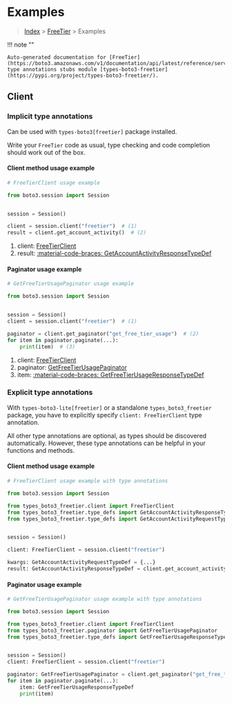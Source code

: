 # Examples

> [Index](../README.md) > [FreeTier](./README.md) > Examples

!!! note ""

    Auto-generated documentation for [FreeTier](https://boto3.amazonaws.com/v1/documentation/api/latest/reference/services/freetier.html#freetier)
    type annotations stubs module [types-boto3-freetier](https://pypi.org/project/types-boto3-freetier/).

## Client

### Implicit type annotations

Can be used with `types-boto3[freetier]` package installed.

Write your `FreeTier` code as usual,
type checking and code completion should work out of the box.


#### Client method usage example

```python
# FreeTierClient usage example

from boto3.session import Session


session = Session()

client = session.client("freetier")  # (1)
result = client.get_account_activity()  # (2)
```

1. client: [FreeTierClient](./client.md)
2. result: [:material-code-braces: GetAccountActivityResponseTypeDef](./type_defs.md#getaccountactivityresponsetypedef)



#### Paginator usage example

```python
# GetFreeTierUsagePaginator usage example

from boto3.session import Session


session = Session()
client = session.client("freetier")  # (1)

paginator = client.get_paginator("get_free_tier_usage")  # (2)
for item in paginator.paginate(...):
    print(item)  # (3)
```

1. client: [FreeTierClient](./client.md)
2. paginator: [GetFreeTierUsagePaginator](./paginators.md#getfreetierusagepaginator)
3. item: [:material-code-braces: GetFreeTierUsageResponseTypeDef](./type_defs.md#getfreetierusageresponsetypedef)




### Explicit type annotations

With `types-boto3-lite[freetier]`
or a standalone `types_boto3_freetier` package, you have to explicitly specify `client: FreeTierClient` type annotation.

All other type annotations are optional, as types should be discovered automatically.
However, these type annotations can be helpful in your functions and methods.


#### Client method usage example

```python
# FreeTierClient usage example with type annotations

from boto3.session import Session

from types_boto3_freetier.client import FreeTierClient
from types_boto3_freetier.type_defs import GetAccountActivityResponseTypeDef
from types_boto3_freetier.type_defs import GetAccountActivityRequestTypeDef


session = Session()

client: FreeTierClient = session.client("freetier")

kwargs: GetAccountActivityRequestTypeDef = {...}
result: GetAccountActivityResponseTypeDef = client.get_account_activity(**kwargs)
```



#### Paginator usage example

```python
# GetFreeTierUsagePaginator usage example with type annotations

from boto3.session import Session

from types_boto3_freetier.client import FreeTierClient
from types_boto3_freetier.paginator import GetFreeTierUsagePaginator
from types_boto3_freetier.type_defs import GetFreeTierUsageResponseTypeDef


session = Session()
client: FreeTierClient = session.client("freetier")

paginator: GetFreeTierUsagePaginator = client.get_paginator("get_free_tier_usage")
for item in paginator.paginate(...):
    item: GetFreeTierUsageResponseTypeDef
    print(item)
```




